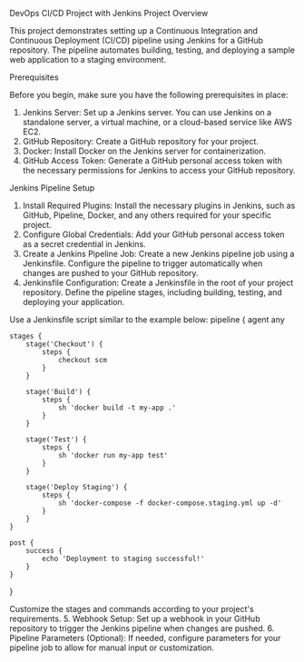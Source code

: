 
DevOps CI/CD Project with Jenkins
Project Overview

This project demonstrates setting up a Continuous Integration and Continuous Deployment (CI/CD) pipeline using Jenkins for a GitHub repository. The pipeline automates building, testing, and deploying a sample web application to a staging environment.

Prerequisites

Before you begin, make sure you have the following prerequisites in place:

1. Jenkins Server: Set up a Jenkins server. You can use Jenkins on a standalone server, a virtual machine, or a cloud-based service like AWS EC2.
2. GitHub Repository: Create a GitHub repository for your project.
3. Docker: Install Docker on the Jenkins server for containerization.
4. GitHub Access Token: Generate a GitHub personal access token with the necessary permissions for Jenkins to access your GitHub repository.

Jenkins Pipeline Setup

1. Install Required Plugins: Install the necessary plugins in Jenkins, such as GitHub, Pipeline, Docker, and any others required for your specific project.
2. Configure Global Credentials: Add your GitHub personal access token as a secret credential in Jenkins.
3. Create a Jenkins Pipeline Job:
Create a new Jenkins pipeline job using a Jenkinsfile.
Configure the pipeline to trigger automatically when changes are pushed to your GitHub repository.
4. Jenkinsfile Configuration:
Create a Jenkinsfile in the root of your project repository.
Define the pipeline stages, including building, testing, and deploying your application.

Use a Jenkinsfile script similar to the example below:
pipeline {
    agent any

    stages {
        stage('Checkout') {
            steps {
                checkout scm
            }
        }
        
        stage('Build') {
            steps {
                sh 'docker build -t my-app .'
            }
        }
        
        stage('Test') {
            steps {
                sh 'docker run my-app test'
            }
        }
        
        stage('Deploy Staging') {
            steps {
                sh 'docker-compose -f docker-compose.staging.yml up -d'
            }
        }
    }

    post {
        success {
            echo 'Deployment to staging successful!'
        }
    }
}

Customize the stages and commands according to your project's requirements.
5. Webhook Setup:
Set up a webhook in your GitHub repository to trigger the Jenkins pipeline when changes are pushed.
6. Pipeline Parameters (Optional): If needed, configure parameters for your pipeline job to allow for manual input or customization.

